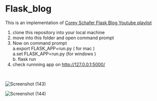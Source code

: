 # Flask_blog
This is an implementation of <a href="https://youtu.be/MwZwr5Tvyxo">Corey Schafer Flask Blog Youtube playlist</a>
  1. clone this repository into your local machine
  2. move into this folder and open command prompt
  3. Now on command prompt<br>
     a.export FLASK_APP=run.py ( for mac )<br>
     a.set FLASK_APP=run.py (for windows )<br>
     b. flask run
  4. check runnning app on <a>http://127.0.0.1:5000/</a>
     
<br>


![Screenshot (143)](https://user-images.githubusercontent.com/54938364/160808974-fb1fbfff-5aa4-4c4c-866d-c9e3642bbe9d.png)

![Screenshot (144)](https://user-images.githubusercontent.com/54938364/160808993-09052bc5-0bd1-46a7-a7a2-904e67087a9b.png)
